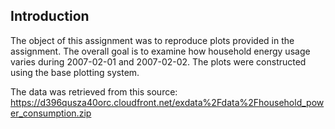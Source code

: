 ## Introduction   

The object of this assignment was to reproduce plots provided in the assignment. The overall goal is to examine how household energy usage varies during 2007-02-01 and 2007-02-02. The plots were constructed using the base plotting system.

The data was retrieved from this source: https://d396qusza40orc.cloudfront.net/exdata%2Fdata%2Fhousehold_power_consumption.zip
